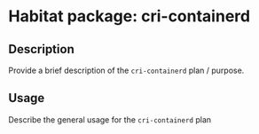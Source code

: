 # Habitat package: cri-containerd

## Description

Provide a brief description of the `cri-containerd` plan / purpose.

## Usage

Describe the general usage for the `cri-containerd` plan
